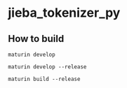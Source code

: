 # jieba_tokenizer_py

## How to build

```shell
maturin develop

maturin develop --release
```

```shell
maturin build --release
```

